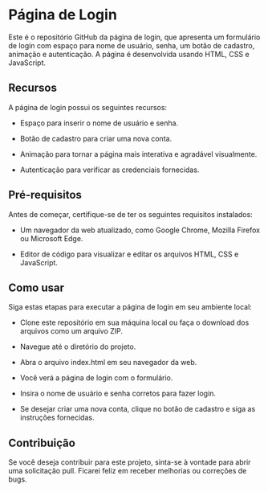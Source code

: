 <h1>Página de Login</h1>

Este é o repositório GitHub da página de login, que apresenta um formulário de login com espaço para nome de usuário, senha, um botão de cadastro, animação e autenticação. A página é desenvolvida usando HTML, CSS e JavaScript.

<h2>Recursos</h2>

A página de login possui os seguintes recursos:

- Espaço para inserir o nome de usuário e senha.

- Botão de cadastro para criar uma nova conta.

- Animação para tornar a página mais interativa e agradável visualmente.

- Autenticação para verificar as credenciais fornecidas.

<h2>Pré-requisitos</h2>

Antes de começar, certifique-se de ter os seguintes requisitos instalados:

- Um navegador da web atualizado, como Google Chrome, Mozilla Firefox ou Microsoft Edge.

- Editor de código para visualizar e editar os arquivos HTML, CSS e JavaScript.

<h2>Como usar</h2>

Siga estas etapas para executar a página de login em seu ambiente local:

- Clone este repositório em sua máquina local ou faça o download dos arquivos como um arquivo ZIP.

- Navegue até o diretório do projeto.

- Abra o arquivo index.html em seu navegador da web.

- Você verá a página de login com o formulário.

- Insira o nome de usuário e senha corretos para fazer login.

- Se desejar criar uma nova conta, clique no botão de cadastro e siga as instruções fornecidas.

<h2>Contribuição</h2>

Se você deseja contribuir para este projeto, sinta-se à vontade para abrir uma solicitação pull. Ficarei feliz em receber melhorias ou correções de bugs.
